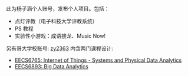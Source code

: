 此为杨子涵个人账号，发布个人项目。包括：

-   点灯评教（电子科技大学评教系统）
-   PS 教程
-   实验性小游戏：成语接龙、Music Now!

另有哥大学校账号: [zy2363](https://github.com/zy2362) 内含两门课程设计:

-   [EECS6765: Internet of Things - Systems and Physical Data Analytics](https://github.com/zy2362/ars)
-   [EECS6893: Big Data Analytics](https://github.com/zy2362/BestPickLOL)
